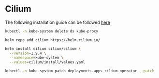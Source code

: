# Cilium

The following installation guide can be followed [here](https://docs.cilium.io/en/v1.9/gettingstarted/kubeproxy-free/#kubeproxy-free)

```bash
kubectl -n kube-system delete ds kube-proxy
```

```bash
helm repo add cilium https://helm.cilium.io/
```

```bash
helm install cilium cilium/cilium \
  --version=1.9.4 \
  --namespace=kube-system \
  --values=cilium/install/values.yaml
```

```bash
kubectl -n kube-system patch deployments.apps cilium-operator --patch '{"spec": {"template": {"spec": {"containers": [{"name": "cilium-operator","image": "cilium/operator-dev:v1.9.4"}]}}}}'
```
